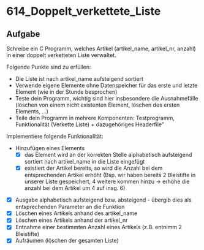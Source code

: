 # 614_Doppelt_verkettete_Liste

## Aufgabe
Schreibe ein C Programm, welches Artikel (artikel_name, artikel_nr, anzahl) in einer doppelt verketteten Liste verwaltet.

Folgende Punkte sind zu erfüllen:
- Die Liste ist nach artikel_name aufsteigend sortiert
- Verwende eigene Elemente ohne Datenspeicher für das erste und letzte Element (wie in der Stunde besprochen)
- Teste dein Programm, wichtig sind hier insbesondere die Ausnahmefälle (löschen von einem nicht existenten Element, löschen des ersten Elements, ...)
- Teile dein Programm in mehrere Komponenten: Testprogramm, Funktionalität (Verkette Liste) + dazugehöriges Headerfile"

Implementiere folgende Funktionalität:
- Hinzufügen eines Elements
 	- [x] das Element wird an der korrekten Stelle alphabetisch aufsteigend sortiert nach artikel_name in die Liste eingefügt
	- [x] existiert der Artikel bereits, so wird die Anzahl bei dem entsprechenden Artikel erhöht (Bsp. wir haben bereits 2 Bleistifte in unserer Liste gespeichert, 4 weitere kommen hinzu -> erhöhe die anzahl bei dem Artikel um 4 auf insg. 6)
- [x] Ausgabe alphabetisch aufsteigend bzw. absteigend - übergib dies als entsprechenden Parameter an die Funktion
- [x] Löschen eines Artikels anhand des artikel_name
- [x] Löschen eines Artikels anhand der artikel_nr
- [x] Entnahme einer bestimmten Anzahl eines Artikels (z.B. entnimm 2 Bleistifte)
- [x] Aufräumen (löschen der gesamten Liste)